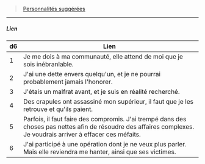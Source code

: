 ﻿---
!PersonalityLinkItem
Id: background_hommedeloi_hd.md#lien
ParentLink: background_hommedeloi_hd.md#personnalités-suggérées
Name: Lien
ParentName: Personnalités suggérées
NameLevel: 5
Attributes: {}
---
> [Personnalités suggérées](hd_background_hommedeloi_personnalites_suggerees.md)

---

##### Lien

|d6|Lien|
|---|---|
|1|Je me dois à ma communauté, elle attend de moi que je sois inébranlable.|
|2|J'ai une dette envers quelqu'un, et je ne pourrai probablement jamais l'honorer.|
|3|J'étais un malfrat avant, et je suis en réalité recherché.|
|4|Des crapules ont assassiné mon supérieur, il faut que je les retrouve et qu'ils paient.|
|5|Parfois, il faut faire des compromis. J'ai trempé dans des choses pas nettes afin de résoudre des affaires complexes. Je voudrais arriver à effacer ces méfaits.|
|6|J'ai participé à une opération dont je ne veux plus parler. Mais elle reviendra me hanter, ainsi que ses victimes.|

